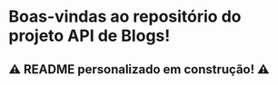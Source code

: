 # Boas-vindas ao repositório do projeto API de Blogs!

## ⚠️ README personalizado em construção! ⚠️
